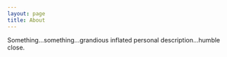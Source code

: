 ```yaml
---
layout: page
title: About
---
```

Something...something...grandious inflated personal description...humble close.
